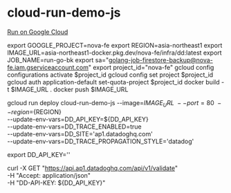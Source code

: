 # cloud-run-demo-js

[Run on Google Cloud](https://deploy.cloud.run)

export GOOGLE_PROJECT=nova-fe
export REGION=asia-northeast1
export IMAGE_URL=asia-northeast1-docker.pkg.dev/nova-fe/infra/dd:latest
export JOB_NAME=run-go-bk
export sa="golang-job-firestore-backup@nova-fe.iam.gserviceaccount.com"
export project_id="nova-fe"
gcloud config configurations activate $project_id
gcloud config set project $project_id
gcloud auth application-default set-quota-project $project_id
docker build -t $IMAGE_URL .
docker push $IMAGE_URL

gcloud run deploy cloud-run-demo-js --image=${IMAGE_URL} \
  --port=80 \
  --region=${REGION} \
  --update-env-vars=DD_API_KEY=${DD_API_KEY} \
  --update-env-vars=DD_TRACE_ENABLED=true \
  --update-env-vars=DD_SITE='ap1.datadoghq.com' \
  --update-env-vars=DD_TRACE_PROPAGATION_STYLE='datadog'

export DD_API_KEY=''

curl -X GET "https://api.ap1.datadoghq.com/api/v1/validate" \
-H "Accept: application/json" \
-H "DD-API-KEY: ${DD_API_KEY}"